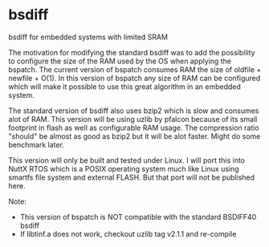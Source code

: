 # bsdiff
bsdiff for embedded systems with limited SRAM

The motivation for modifying the standard bsdiff was to add the possibility to configure the size of the RAM used by the OS when applying the bspatch. The current version of bspatch consumes RAM the size of oldfile + newfile + O(1). In this version of bspatch any size of RAM can be configured which will make it possible to use this great algorithm in an embedded system.

The standard version of bsdiff also uses bzip2 which is slow and consumes alot of RAM. This version will be using uzlib by pfalcon because of its small footprint in flash as well as configurable RAM usage. The compression ratio "should" be almost as good as bzip2 but it will be alot faster. Might do some benchmark later.

This version will only be built and tested under Linux. I will port this into NuttX RTOS which is a POSIX operating system much like Linux using smartfs file system and external FLASH. But that port will not be published here.

Note: 
- This version of bspatch is NOT compatible with the standard BSDIFF40 bsdiff
- If libtinf.a does not work, checkout uzlib tag v2.1.1 and re-compile

